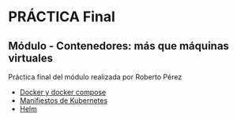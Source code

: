 # PRÁCTICA Final
## Módulo - Contenedores: más que máquinas virtuales

Práctica final del módulo realizada por Roberto Pérez

- [Docker y docker compose](./docker/README-docker.md)
- [Manifiestos de Kubernetes](./k8s/README-k8s.md)
- [Helm](./helm/evenodds/README-helm.md)

